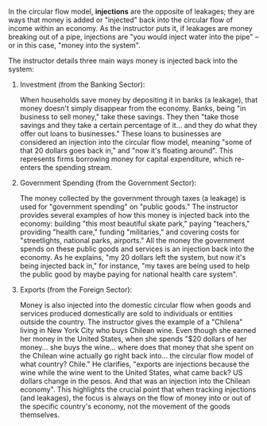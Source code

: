 In the circular flow model, **injections** are the opposite of leakages; they are ways that money is added or "injected" back into the circular flow of income within an economy. As the instructor puts it, if leakages are money breaking out of a pipe, injections are "you would inject water into the pipe" – or in this case, "money into the system".

The instructor details three main ways money is injected back into the system:

1. Investment (from the Banking Sector):
    
    When households save money by depositing it in banks (a leakage), that money doesn't simply disappear from the economy. Banks, being "in business to sell money," take these savings. They then "take those savings and they take a certain percentage of it... and they do what they offer out loans to businesses." These loans to businesses are considered an injection into the circular flow model, meaning "some of that 20 dollars goes back in," and "now it's floating around". This represents firms borrowing money for capital expenditure, which re-enters the spending stream.
    
2. Government Spending (from the Government Sector):
    
    The money collected by the government through taxes (a leakage) is used for "government spending" on "public goods." The instructor provides several examples of how this money is injected back into the economy: building "this most beautiful skate park," paying "teachers," providing "health care," funding "militaries," and covering costs for "streetlights, national parks, airports." All the money the government spends on these public goods and services is an injection back into the economy. As he explains, "my 20 dollars left the system, but now it's being injected back in," for instance, "my taxes are being used to help the public good by maybe paying for national health care system".
    
3. Exports (from the Foreign Sector):
    
    Money is also injected into the domestic circular flow when goods and services produced domestically are sold to individuals or entities outside the country. The instructor gives the example of a "Chilena" living in New York City who buys Chilean wine. Even though she earned her money in the United States, when she spends "$20 dollars of her money... she buys the wine... where does that money that she spent on the Chilean wine actually go right back into... the circular flow model of what country? Chile." He clarifies, "exports are injections because the wine while the wine went to the United States, what came back? US dollars change in the pesos. And that was an injection into the Chilean economy". This highlights the crucial point that when tracking injections (and leakages), the focus is always on the flow of money into or out of the specific country's economy, not the movement of the goods themselves.